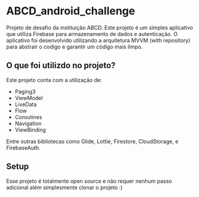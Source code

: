 # ABCD_android_challenge
Projeto de desafio da instituição ABCD. Este projeto é um simples aplicativo que utiliza Firebase para armazenamento de dados e autenticação.
O aplicativo foi desenvolvido utilizando a arquitetura MVVM (with repository) para abstrair o codigo e garantir um código mais limpo.


## O que foi utilizdo no projeto?
Este projeto conta com a utilização de:
* Paging3
* ViewModel
* LiveData
* Flow
* Coroutines
* Navigation
* ViewBinding

Entre outras bibliotecas como Glide, Lottie, Firestore, CloudStorage, e FirebaseAuth.


## Setup
Esse projeto é totalmente open source e não requer nenhum passo adicional além simplesmente clonar o projeto :)
